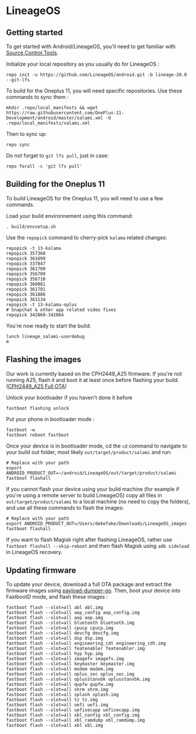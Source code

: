 LineageOS
===========

Getting started
---------------

To get started with Android/LineageOS, you'll need to get familiar with [Source Control Tools](https://source.android.com/setup/develop).

Initialize your local repository as you usually do for LineageOS :
```
repo init -u https://github.com/LineageOS/android.git -b lineage-20.0 --git-lfs
```
To build for the Oneplus 11, you will need specific repositories. Use these commands to sync them :
```
mkdir .repo/local_manifests && wget https://raw.githubusercontent.com/OnePlus-11-Development/android/master/salami.xml -O .repo/local_manifests/salami.xml
```
Then to sync up:
```
repo sync
```
Do not forget to `git lfs pull`, just in case:
```
repo forall -c 'git lfs pull'
```


Building for the Oneplus 11
------------------
To build LineageOS for the Oneplus 11, you will need to use a few commands.

Load your build environnement using this command:
```
. build/envsetup.sh
```
Use the `repopick` command to cherry-pick `kalama` related changes:
```
repopick -t 13-kalama
repopick 357368
repopick 361699
repopick 337847
repopick 361700
repopick 356709
repopick 356710
repopick 360881
repopick 361701
repopick 361886
repopick 363134
repopick -t 13-kalama-oplus
# Snapchat & other app related video fixes
repopick 342860-342864
```
You're now ready to start the build:
```
lunch lineage_salami-userdebug
m
```


Flashing the images
------------------
Our work is currently based on the CPH2449_A25 firmware. If you're not running A25, flash it and boot it at least once before flashing your build. ([CPH2449_A25 Full OTA](https://gauss-componentotacostmanual-eu.allawnofs.com/remove-28f8287dcc47dbfd64d1cfb31f877f75/component-ota/23/08/28/9d93d654eec1429684aec3692137c786.zip))

Unlock your bootloader if you haven't done it before
```
fastboot flashing unlock
```
Put your phone in bootloader mode :
```
fastboot -w
fastboot reboot fastboot
```
Once your device is in bootloader mode, cd the `cd` command to navigate to your build out folder, most likely `out/target/product/salami` and run:
```
# Replace with your path
export ANDROID_PRODUCT_OUT=~/android/LineageOS/out/target/product/salami
fastboot flashall
```
If you cannot flash your device using your build machine (for example if you're using a remote server to build LineageOS) copy all files in `out/target/product/salami` to a local machine (no need to copy the folders), and use all these commands to flash the images:
```
# Replace with your path
export ANDROID_PRODUCT_OUT=/Users/dekefake/Downloads/LineageOS_images
fastboot flashall
```
If you want to flash Magisk right after flashing LineageOS, rather use `fastboot flashall --skip-reboot` and then flash Magisk using `adb sideload` in LineageOS recovery.


Updating firmware
---------------
To update your device, download a full OTA package and extract the firmware images using [payload-dumper-go](https://github.com/ssut/payload-dumper-go). Then, boot your device into FastbootD mode, and flash these images :
```
fastboot flash --slot=all abl abl.img
fastboot flash --slot=all aop_config aop_config.img
fastboot flash --slot=all aop aop.img
fastboot flash --slot=all bluetooth bluetooth.img
fastboot flash --slot=all cpucp cpucp.img
fastboot flash --slot=all devcfg devcfg.img
fastboot flash --slot=all dsp dsp.img
fastboot flash --slot=all engineering_cdt engineering_cdt.img
fastboot flash --slot=all featenabler featenabler.img
fastboot flash --slot=all hyp hyp.img
fastboot flash --slot=all imagefv imagefv.img
fastboot flash --slot=all keymaster keymaster.img
fastboot flash --slot=all modem modem.img
fastboot flash --slot=all oplus_sec oplus_sec.img
fastboot flash --slot=all oplusstanvbk oplusstanvbk.img
fastboot flash --slot=all qupfw qupfw.img
fastboot flash --slot=all shrm shrm.img
fastboot flash --slot=all splash splash.img
fastboot flash --slot=all tz tz.img
fastboot flash --slot=all uefi uefi.img
fastboot flash --slot=all uefisecapp uefisecapp.img
fastboot flash --slot=all xbl_config xbl_config.img
fastboot flash --slot=all xbl_ramdump xbl_ramdump.img
fastboot flash --slot=all xbl xbl.img
```
